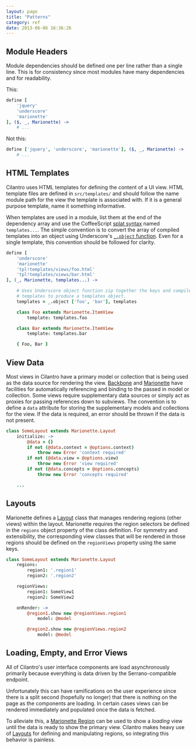 ```yaml
---
layout: page
title: "Patterns"
category: ref
date: 2013-06-06 16:36:26
---
```


## Module Headers

Module dependencies should be defined one per line rather than a single line. This is for consistency since most modules have many dependencies and for readability.

This:

```coffeescript
define [
    'jquery'
    'underscore'
    'marionette'
], ($, _, Marionette) ->
    # ...
```

Not this:

```coffeescript
define ['jquery', 'underscore', 'marionette'], ($, _, Marionette) ->
    # ...
```

## HTML Templates

Cilantro uses HTML templates for defining the content of a UI view. HTML template files are defined in `src/templates/` and should follow the name module path for the view the template is associated with. If it is a general purpose template, name it something informative.

When templates are used in a module, list them at the end of the dependency array and use the CoffeeScript [splat syntax](http://coffeescript.org/#splats) named `templates...`. The simple convention is to convert the array of compiled templates into an object using Underscore's [`_.object` function](http://underscorejs.org/#object). Even for a single template, this convention should be followed for clarity.

```coffeescript
define [
    'underscore'
    'marionette'
    'tpl!templates/views/foo.html'
    'tpl!templates/views/bar.html'
], (_, Marionette, templates...) ->

    # Uses Underscore object function zip together the keys and compiled
    # templates to produce a templates object.
    templates = _.object ['foo', 'bar'], templates

    class Foo extends Marionette.ItemView
        template: templates.foo

    class Bar extends Marionette.ItemView
        template: templates.bar

    { Foo, Bar }
```

## View Data

Most views in Cilantro have a primary model or collection that is being used as the data source for rendering the view. [Backbone](http://backbonejs.org/#View-constructor) and [Marionette](https://github.com/marionettejs/backbone.marionette/blob/master/docs/marionette.itemview.md#modelevents-and-collectionevents) have facilities for automatically referencing and binding to the passed in model or collection. Some views require supplementary data sources or simply act as proxies for passing references down to subviews. The convention is to define a `data` attribute for storing the supplementary models and collections for the view. If the data is required, an error should be thrown if the data is not present.

```coffeescript
class SomeLayout extends Marionette.Layout
    initialize: ->
        @data = {}
        if not (@data.context = @options.context)
            throw new Error 'context required'
        if not (@data.view = @options.view)
            throw new Error 'view required'
        if not (@data.concepts = @options.concepts)
            throw new Error 'concepts required'

    ...
```

## Layouts

Marionette defines a [Layout](https://github.com/marionettejs/backbone.marionette/blob/master/docs/marionette.layout.md#marionettelayout) class that manages rendering regions (other views) within the layout. Marionette requires the region selectors be defined in the `regions` object property of the class definition. For symmetry and extensibility, the corresponding view classes that will be rendered in those regions should be defined on the `regionViews` property using the same keys.

```coffeescript
class SomeLayout extends Marionette.Layout
    regions:
        region1: '.region1'
        region2: '.region2'

    regionViews:
        region1: SomeView1
        region2: SomeView2

    onRender: ->
        @region1.show new @regionViews.region1
            model: @model

        @region2.show new @regionViews.region2
            model: @model
```

## Loading, Empty, and Error Views

All of Cilantro's user interface components are load asynchronously primarily because everything is data driven by the Serrano-compatible endpoint.

Unfortunately this can have ramifications on the user experience since there is a split second (hopefully no longer) that there is nothing on the page as the components are loading. In certain cases views can be rendered immediately and populated once the data is fetched.

To alleviate this, a [Marionette Region](https://github.com/marionettejs/backbone.marionette/blob/master/docs/marionette.region.md#basic-use) can be used to show a _loading_ view until the data is ready to show the primary view. Cilantro makes heavy use of [Layouts](https://github.com/marionettejs/backbone.marionette/blob/master/docs/marionette.layout.md#basic-usage) for defining and manipulating regions, so integrating this behavior is painless.
